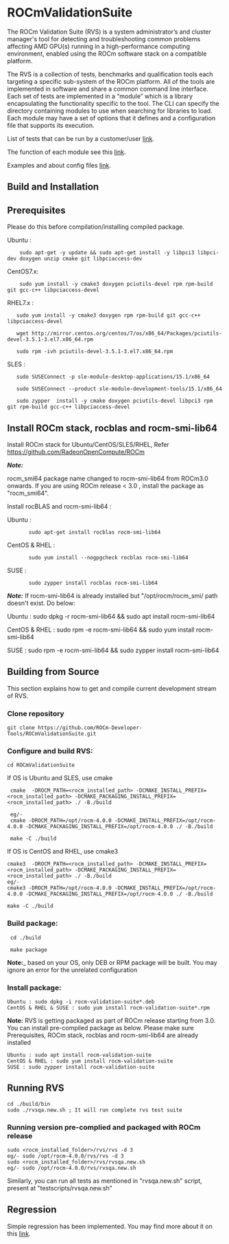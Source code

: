 # ROCmValidationSuite
The ROCm Validation Suite (RVS) is a system administrator’s and cluster manager's tool for detecting and troubleshooting common problems affecting AMD GPU(s) running in a high-performance computing environment, enabled using the ROCm software stack on a compatible platform.

The RVS is a collection of tests, benchmarks and qualification tools each targeting a specific sub-system of the ROCm platform. All of the tools are implemented in software and share a common command line interface. Each set of tests are implemented in a “module” which is a library encapsulating the functionality specific to the tool. The CLI can specify the directory containing modules to use when searching for libraries to load. Each module may have a set of options that it defines and a configuration file that supports its execution.

List of tests that can be run by a customer/user [link](./CUSTOMER.md).

The function of each module see this [link](./FEATURES.md).

Examples and about config files [link](./doc/ugsrc/ug1main.md).

## Build and Installation

## Prerequisites 
Please do this before compilation/installing compiled package.

Ubuntu : 
      
        sudo apt-get -y update && sudo apt-get install -y libpci3 libpci-dev doxygen unzip cmake git libpciaccess-dev

 CentOS7.x: 
        
        sudo yum install -y cmake3 doxygen pciutils-devel rpm rpm-build git gcc-c++ libpciaccess-devel
 
 RHEL7.x : 
        
       sudo yum install -y cmake3 doxygen rpm rpm-build git gcc-c++ libpciaccess-devel
        
       wget http://mirror.centos.org/centos/7/os/x86_64/Packages/pciutils-devel-3.5.1-3.el7.x86_64.rpm
        
       sudo rpm -ivh pciutils-devel-3.5.1-3.el7.x86_64.rpm
		
 SLES :  
		    
       sudo SUSEConnect -p sle-module-desktop-applications/15.1/x86_64
       
       sudo SUSEConnect --product sle-module-development-tools/15.1/x86_64
       
       sudo zypper  install -y cmake doxygen pciutils-devel libpci3 rpm git rpm-build gcc-c++ libpciaccess-devel

## Install ROCm stack, rocblas and rocm-smi-lib64
Install ROCm stack for Ubuntu/CentOS/SLES/RHEL, Refer https://github.com/RadeonOpenCompute/ROCm

_**Note:**_

rocm_smi64 package name changed to rocm-smi-lib64 from ROCm3.0 onwards. If you are using ROCm release < 3.0 , install the package as "rocm_smi64".
 
Install rocBLAS and rocm-smi-lib64 : 

   Ubuntu : 
   
           sudo apt-get install rocblas rocm-smi-lib64
   
   CentOS & RHEL : 
            
           sudo yum install --nogpgcheck rocblas rocm-smi-lib64
   
   SUSE : 
         
           sudo zypper install rocblas rocm-smi-lib64

_**Note:**_
If  rocm-smi-lib64 is already installed but "/opt/rocm/rocm_smi/ path doesn't exist. Do below:

Ubuntu : sudo dpkg -r rocm-smi-lib64 && sudo apt install rocm-smi-lib64

CentOS & RHEL : sudo rpm -e  rocm-smi-lib64 && sudo yum install  rocm-smi-lib64

SUSE : sudo rpm -e  rocm-smi-lib64 && sudo zypper install  rocm-smi-lib64

## Building from Source
This section explains how to get and compile current development stream of RVS.

### Clone repository
    git clone https://github.com/ROCm-Developer-Tools/ROCmValidationSuite.git

### Configure and build RVS:

    cd ROCmValidationSuite
 If OS is Ubuntu and SLES, use cmake
    
     cmake  -DROCM_PATH=<rocm_installed_path> -DCMAKE_INSTALL_PREFIX=<rocm_installed_path> -DCMAKE_PACKAGING_INSTALL_PREFIX=<rocm_installed_path> ./ -B./build
     
     eg/-
     cmake -DROCM_PATH=/opt/rocm-4.0.0 -DCMAKE_INSTALL_PREFIX=/opt/rocm-4.0.0 -DCMAKE_PACKAGING_INSTALL_PREFIX=/opt/rocm-4.0.0 ./ -B./build
     
     make -C ./build
     
If OS is CentOS and RHEL, use cmake3

    cmake3  -DROCM_PATH=<rocm_installed_path> -DCMAKE_INSTALL_PREFIX=<rocm_installed_path> -DCMAKE_PACKAGING_INSTALL_PREFIX=<rocm_installed_path> ./ -B./build
    eg/-
    cmake3 -DROCM_PATH=/opt/rocm-4.0.0 -DCMAKE_INSTALL_PREFIX=/opt/rocm-4.0.0 -DCMAKE_PACKAGING_INSTALL_PREFIX=/opt/rocm-4.0.0 ./ -B./build
 
    make -C ./build

### Build package:

     cd ./build
     
     make package

**Note:**_ based on your OS, only DEB or RPM package will be built. You may
ignore an error for the unrelated configuration

### Install package:

    Ubuntu : sudo dpkg -i rocm-validation-suite*.deb
    CentOS & RHEL & SUSE : sudo yum install rocm-validation-suite*.rpm

**Note:**
RVS is getting packaged as part of ROCm release starting from 3.0. You can install pre-compiled package as below.
Please make sure Prerequisites, ROCm stack, rocblas and rocm-smi-lib64 are already installed

    Ubuntu : sudo apt install rocm-validation-suite
    CentOS & RHEL : sudo yum install rocm-validation-suite
    SUSE : sudo zypper install rocm-validation-suite

## Running RVS

    cd ./build/bin
    sudo ./rvsqa.new.sh ; It will run complete rvs test suite

### Running version pre-complied and packaged with ROCm release
   
    sudo <rocm_installed_folder>/rvs/rvs -d 3
    eg/- sudo /opt/rocm-4.0.0/rvs/rvs -d 3
    sudo <rocm_installed_folder>/rvs/rvsqa.new.sh
    eg/- sudo /opt/rocm-4.0.0/rvs/rvsqa.new.sh 
   
Similarly, you can run all tests as mentioned in "rvsqa.new.sh" script, present at "testscripts/rvsqa.new.sh"

## Regression

Simple regression has been implemented. You may find more about it
on this [link](./REGRESSION.md).
